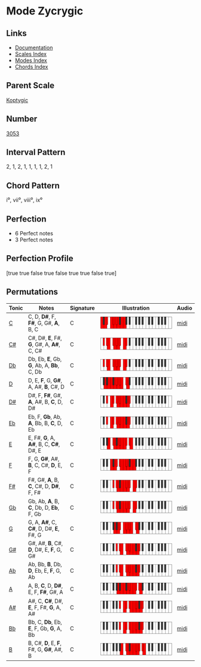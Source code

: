 # Mode Zycrygic

## Links

- [Documentation](README.md)
- [Scales Index](Scales.md)
- [Modes Index](Modes.md)
- [Chords Index](Chords.md)

## Parent Scale

[Koptygic](ScaleKoptygic.md)

## Number

[3053](https://ianring.com/musictheory/scales/3053)

## Interval Pattern

2, 1, 2, 1, 1, 1, 1, 2, 1

## Chord Pattern

i⁰, vii⁰, viii⁰, ix⁰

## Perfection

- 6 Perfect notes
- 3 Perfect notes

## Perfection Profile

[true true false true false true true false true]

## Permutations

| Tonic | Notes | Signature | Illustration | Audio |
|-------|-------|-----------|--------------|-------|
| [C](ModeCNaturalZycrygic.md) | C, D, **D#**, F, **F#**, G, G#, **A**, B, C | C | ![CNaturalZycrygic](ModeCNaturalZycrygic.png) | [midi](https://github.com/edipermadi/music/blob/main/docs/ModeCNaturalZycrygic.mid?raw=true) |
| [C#](ModeCSharpZycrygic.md) | C#, D#, **E**, F#, **G**, G#, A, **A#**, C, C# | C | ![CSharpZycrygic](ModeCSharpZycrygic.png) | [midi](https://github.com/edipermadi/music/blob/main/docs/ModeCSharpZycrygic.mid?raw=true) |
| [Db](ModeDFlatZycrygic.md) | Db, Eb, **E**, Gb, **G**, Ab, A, **Bb**, C, Db | C | ![DFlatZycrygic](ModeDFlatZycrygic.png) | [midi](https://github.com/edipermadi/music/blob/main/docs/ModeDFlatZycrygic.mid?raw=true) |
| [D](ModeDNaturalZycrygic.md) | D, E, **F**, G, **G#**, A, A#, **B**, C#, D | C | ![DNaturalZycrygic](ModeDNaturalZycrygic.png) | [midi](https://github.com/edipermadi/music/blob/main/docs/ModeDNaturalZycrygic.mid?raw=true) |
| [D#](ModeDSharpZycrygic.md) | D#, F, **F#**, G#, **A**, A#, B, **C**, D, D# | C | ![DSharpZycrygic](ModeDSharpZycrygic.png) | [midi](https://github.com/edipermadi/music/blob/main/docs/ModeDSharpZycrygic.mid?raw=true) |
| [Eb](ModeEFlatZycrygic.md) | Eb, F, **Gb**, Ab, **A**, Bb, B, **C**, D, Eb | C | ![EFlatZycrygic](ModeEFlatZycrygic.png) | [midi](https://github.com/edipermadi/music/blob/main/docs/ModeEFlatZycrygic.mid?raw=true) |
| [E](ModeENaturalZycrygic.md) | E, F#, **G**, A, **A#**, B, C, **C#**, D#, E | C | ![ENaturalZycrygic](ModeENaturalZycrygic.png) | [midi](https://github.com/edipermadi/music/blob/main/docs/ModeENaturalZycrygic.mid?raw=true) |
| [F](ModeFNaturalZycrygic.md) | F, G, **G#**, A#, **B**, C, C#, **D**, E, F | C | ![FNaturalZycrygic](ModeFNaturalZycrygic.png) | [midi](https://github.com/edipermadi/music/blob/main/docs/ModeFNaturalZycrygic.mid?raw=true) |
| [F#](ModeFSharpZycrygic.md) | F#, G#, **A**, B, **C**, C#, D, **D#**, F, F# | C | ![FSharpZycrygic](ModeFSharpZycrygic.png) | [midi](https://github.com/edipermadi/music/blob/main/docs/ModeFSharpZycrygic.mid?raw=true) |
| [Gb](ModeGFlatZycrygic.md) | Gb, Ab, **A**, B, **C**, Db, D, **Eb**, F, Gb | C | ![GFlatZycrygic](ModeGFlatZycrygic.png) | [midi](https://github.com/edipermadi/music/blob/main/docs/ModeGFlatZycrygic.mid?raw=true) |
| [G](ModeGNaturalZycrygic.md) | G, A, **A#**, C, **C#**, D, D#, **E**, F#, G | C | ![GNaturalZycrygic](ModeGNaturalZycrygic.png) | [midi](https://github.com/edipermadi/music/blob/main/docs/ModeGNaturalZycrygic.mid?raw=true) |
| [G#](ModeGSharpZycrygic.md) | G#, A#, **B**, C#, **D**, D#, E, **F**, G, G# | C | ![GSharpZycrygic](ModeGSharpZycrygic.png) | [midi](https://github.com/edipermadi/music/blob/main/docs/ModeGSharpZycrygic.mid?raw=true) |
| [Ab](ModeAFlatZycrygic.md) | Ab, Bb, **B**, Db, **D**, Eb, E, **F**, G, Ab | C | ![AFlatZycrygic](ModeAFlatZycrygic.png) | [midi](https://github.com/edipermadi/music/blob/main/docs/ModeAFlatZycrygic.mid?raw=true) |
| [A](ModeANaturalZycrygic.md) | A, B, **C**, D, **D#**, E, F, **F#**, G#, A | C | ![ANaturalZycrygic](ModeANaturalZycrygic.png) | [midi](https://github.com/edipermadi/music/blob/main/docs/ModeANaturalZycrygic.mid?raw=true) |
| [A#](ModeASharpZycrygic.md) | A#, C, **C#**, D#, **E**, F, F#, **G**, A, A# | C | ![ASharpZycrygic](ModeASharpZycrygic.png) | [midi](https://github.com/edipermadi/music/blob/main/docs/ModeASharpZycrygic.mid?raw=true) |
| [Bb](ModeBFlatZycrygic.md) | Bb, C, **Db**, Eb, **E**, F, Gb, **G**, A, Bb | C | ![BFlatZycrygic](ModeBFlatZycrygic.png) | [midi](https://github.com/edipermadi/music/blob/main/docs/ModeBFlatZycrygic.mid?raw=true) |
| [B](ModeBNaturalZycrygic.md) | B, C#, **D**, E, **F**, F#, G, **G#**, A#, B | C | ![BNaturalZycrygic](ModeBNaturalZycrygic.png) | [midi](https://github.com/edipermadi/music/blob/main/docs/ModeBNaturalZycrygic.mid?raw=true) |
